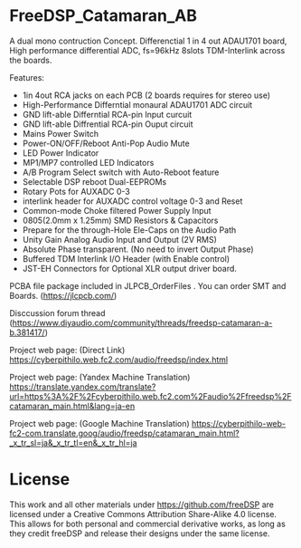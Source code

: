 # FreeDSP_Catamaran_AB
A dual mono contruction Concept. Differenctial 1 in 4 out ADAU1701 board, High performance differential ADC, fs=96kHz 8slots TDM-Interlink across the boards.

Features:

- 1in 4out RCA jacks on each PCB (2 boards requires for stereo use)
- High-Performance Differntial monaural ADAU1701 ADC circuit
- GND lift-able Differntial RCA-pin Input curcuit
- GND lift-able Diffrential RCA-pin Ouput circuit
- Mains Power Switch
- Power-ON/OFF/Reboot Anti-Pop Audio Mute
- LED Power Indicator
- MP1/MP7 controlled LED Indicators
- A/B Program Select switch with Auto-Reboot feature
- Selectable DSP reboot Dual-EEPROMs
- Rotary Pots for AUXADC 0-3
- interlink header for AUXADC control voltage 0-3 and Reset
- Common-mode Choke filtered Power Supply Input
- 0805(2.0mm x 1.25mm) SMD Resistors & Capacitors
- Prepare for the through-Hole Ele-Caps on the Audio Path
- Unity Gain Analog Audio Input and Output (2V RMS)
- Absolute Phase transparent. (No need to invert Output Phase)
- Buffered TDM Interlink I/O Header (with Enable control)
- JST-EH Connectors for Optional XLR output driver board.

PCBA file package included in JLPCB_OrderFiles . You can order SMT and Boards. (https://jlcpcb.com/) 

Disccussion forum thread (https://www.diyaudio.com/community/threads/freedsp-catamaran-a-b.381417/)

Project web page: (Direct Link) https://cyberpithilo.web.fc2.com/audio/freedsp/index.html

Project web page: (Yandex Machine Translation) https://translate.yandex.com/translate?url=https%3A%2F%2Fcyberpithilo.web.fc2.com%2Faudio%2Ffreedsp%2Fcatamaran_main.html&lang=ja-en

Project web page: (Google Machine Translation) https://cyberpithilo-web-fc2-com.translate.goog/audio/freedsp/catamaran_main.html?_x_tr_sl=ja&_x_tr_tl=en&_x_tr_hl=ja

# License
This work and all other materials under https://github.com/freeDSP are licensed under a Creative Commons Attribution Share-Alike 4.0 license. This allows for both personal and commercial derivative works, as long as they credit freeDSP and release their designs under the same license.
